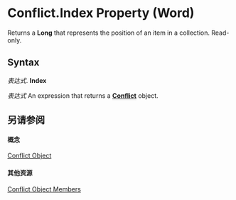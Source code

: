 
# Conflict.Index Property (Word)

Returns a  **Long** that represents the position of an item in a collection. Read-only.


## Syntax

 _表达式_. **Index**

 _表达式_ An expression that returns a **[Conflict](e9fe0318-d3e3-7589-0c15-64210ac5b709.md)** object.


## 另请参阅


#### 概念


[Conflict Object](e9fe0318-d3e3-7589-0c15-64210ac5b709.md)
#### 其他资源


[Conflict Object Members](http://msdn.microsoft.com/library/f097cddc-b78a-d154-0b88-ed22a876d946%28Office.15%29.aspx)